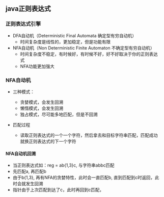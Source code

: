 ## java正则表达式

### 正则表达式引擎
 * DFA自动机（Deterministic Final Automata 确定型有穷自动机）
   + 时间复杂度是线性的，更加稳定，但是功能有限
 * NFA自动机（Non Deterministic Finite Automaton 不确定型有穷自动机）
   + 时间复杂度不稳定，有时候好，有时候不好，好不好取决于你的正则表达式
   + NFA功能更加强大
  
### NFA自动机
 * 三种模式：
   + 贪婪模式，会发生回溯
   + 懒惰模式，会发生回溯
   + 独占模式，尽可能多地匹配，但是不回溯
   
 * 匹配过程
   + 读取正则表达式的一个一个字符，然后拿去和目标字符串匹配，匹配成功就换正则表达式的下一个字符
   
#### NFA自动机回溯
 * 当正则表达式如：reg = ab{1,3}c, 与字符串abbc匹配
 * 先匹配a, 再匹配b
 * 由于b{1,3}, 再有NFA的贪婪特性，此时会一直匹配b, 直到匹配到c时返回，此时会就发生回溯
 * 指针由于上次匹配到达了c，此时再回到c匹配，